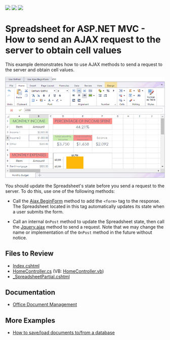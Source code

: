 <!-- default badges list -->
![](https://img.shields.io/endpoint?url=https://codecentral.devexpress.com/api/v1/VersionRange/128553923/15.1.3%2B)
[![](https://img.shields.io/badge/Open_in_DevExpress_Support_Center-FF7200?style=flat-square&logo=DevExpress&logoColor=white)](https://supportcenter.devexpress.com/ticket/details/T318446)
[![](https://img.shields.io/badge/📖_How_to_use_DevExpress_Examples-e9f6fc?style=flat-square)](https://docs.devexpress.com/GeneralInformation/403183)
<!-- default badges end -->
# Spreadsheet for ASP.NET MVC - How to send an AJAX request to the server to obtain cell values

This example demonstrates how to use AJAX methods to send a request to the server and obtain cell values.

![Send AJAX Requests](result.png)

You should update the Spreadsheet's state before you send a request to the server. To do this, use one of the following methods:

* Call the [Ajax.BeginForm](https://learn.microsoft.com/en-us/dotnet/api/system.web.mvc.ajax.ajaxextensions.beginform?view=aspnet-mvc-5.2) method to add the `<form>` tag to the response. The Spreadsheet located in this tag automatically updates its state when a user submits the form.

* Call an internal `OnPost` method to update the Spreadsheet state, then call the [Jquery.ajax](https://api.jquery.com/Jquery.ajax/) method to send a request. Note that we may change the name or implementation of the `OnPost` method in the future without notice.

## Files to Review

* [Index.cshtml](./CS/T318446/Views/Home/Index.cshtml)
* [HomeController.cs](./CS/T318446/Controllers/HomeController.cs) (VB: [HomeController.vb](./VB/T318446/Controllers/HomeController.vb))
* [_SpreadsheetPartial.cshtml](./CS/T318446/Views/Home/_SpreadsheetPartial.cshtml)

## Documentation

* [Office Document Management](https://docs.devexpress.com/AspNetMvc/402337/common-features/office-document-management)

## More Examples

- [How to save/load documents to/from a database](https://github.com/DevExpress-Examples/asp-net-mvc-spreadsheet-work-with-database)
